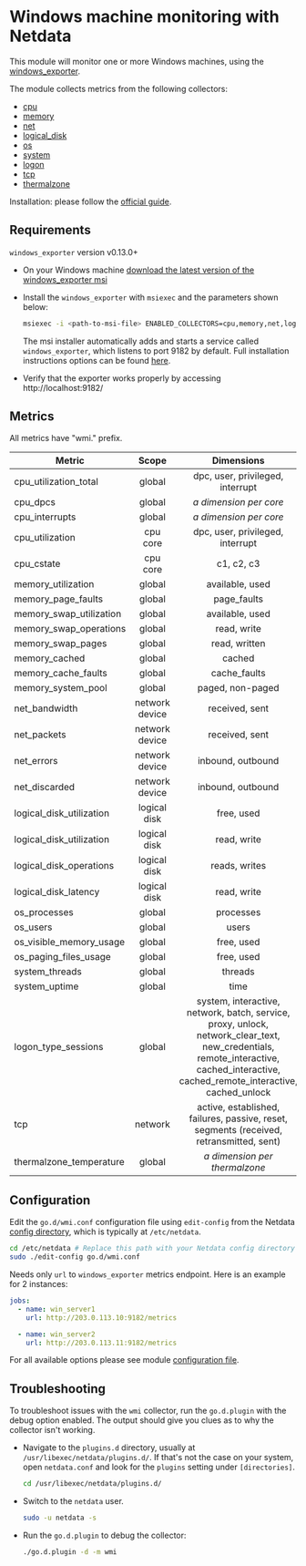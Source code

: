 <!--
title: "Windows machine monitoring with Netdata"
description: "Monitor the health and performance of Windows machines with zero configuration, per-second metric granularity, and interactive visualizations."
custom_edit_url: https://github.com/netdata/go.d.plugin/edit/master/modules/wmi/README.md
sidebar_label: "Windows machines"
-->

# Windows machine monitoring with Netdata

This module will monitor one or more Windows machines, using
the [windows_exporter](https://github.com/prometheus-community/windows_exporter).

The module collects metrics from the following collectors:

- [cpu](https://github.com/prometheus-community/windows_exporter/blob/master/docs/collector.cpu.md)
- [memory](https://github.com/prometheus-community/windows_exporter/blob/master/docs/collector.memory.md)
- [net](https://github.com/prometheus-community/windows_exporter/blob/master/docs/collector.net.md)
- [logical_disk](https://github.com/prometheus-community/windows_exporter/blob/master/docs/collector.logical_disk.md)
- [os](https://github.com/prometheus-community/windows_exporter/blob/master/docs/collector.os.md)
- [system](https://github.com/prometheus-community/windows_exporter/blob/master/docs/collector.system.md)
- [logon](https://github.com/prometheus-community/windows_exporter/blob/master/docs/collector.logon.md)
- [tcp](https://github.com/prometheus-community/windows_exporter/blob/master/docs/collector.tcp.md)
- [thermalzone](https://github.com/prometheus-community/windows_exporter/blob/master/docs/collector.thermalzone.md)

Installation: please follow the [official guide](https://github.com/prometheus-community/windows_exporter#installation).

## Requirements

`windows_exporter` version v0.13.0+

- On your Windows
  machine [download the latest version of the windows_exporter msi](https://github.com/prometheus-community/windows_exporter/releases)

- Install the `windows_exporter` with `msiexec` and the parameters shown below:

  ```bash 
  msiexec -i <path-to-msi-file> ENABLED_COLLECTORS=cpu,memory,net,logical_disk,os,system,logon,thermalzone
  ```

  The msi installer automatically adds and starts a service called `windows_exporter`, which listens to port 9182 by
  default.
  Full installation instructions options can be
  found  [here](https://github.com/prometheus-community/windows_exporter/releases).

- Verify that the exporter works properly by accessing http://localhost:9182/

## Metrics

All metrics have "wmi." prefix.

| Metric                   |     Scope      |                                                                                     Dimensions                                                                                     |    Units     |
|--------------------------|:--------------:|:----------------------------------------------------------------------------------------------------------------------------------------------------------------------------------:|:------------:|
| cpu_utilization_total    |     global     |                                                                          dpc, user, privileged, interrupt                                                                          |  percentage  |
| cpu_dpcs                 |     global     |                                                                            <i>a dimension per core</i>                                                                             |    dpcs/s    |
| cpu_interrupts           |     global     |                                                                            <i>a dimension per core</i>                                                                             | interrupts/s |
| cpu_utilization          |    cpu core    |                                                                          dpc, user, privileged, interrupt                                                                          |  percentage  |
| cpu_cstate               |    cpu core    |                                                                                     c1, c2, c3                                                                                     |  percentage  |
| memory_utilization       |     global     |                                                                                  available, used                                                                                   |     KiB      |
| memory_page_faults       |     global     |                                                                                    page_faults                                                                                     |   events/s   |
| memory_swap_utilization  |     global     |                                                                                  available, used                                                                                   |     KiB      |
| memory_swap_operations   |     global     |                                                                                    read, write                                                                                     | operations/s |
| memory_swap_pages        |     global     |                                                                                   read, written                                                                                    |   pages/s    |
| memory_cached            |     global     |                                                                                       cached                                                                                       |     KiB      |
| memory_cache_faults      |     global     |                                                                                    cache_faults                                                                                    |   events/s   |
| memory_system_pool       |     global     |                                                                                  paged, non-paged                                                                                  |     KiB      |
| net_bandwidth            | network device |                                                                                   received, sent                                                                                   |  kilobits/s  |
| net_packets              | network device |                                                                                   received, sent                                                                                   |  packets/s   |
| net_errors               | network device |                                                                                 inbound, outbound                                                                                  |   errors/s   |
| net_discarded            | network device |                                                                                 inbound, outbound                                                                                  |  discards/s  |
| logical_disk_utilization |  logical disk  |                                                                                     free, used                                                                                     |     KiB      |
| logical_disk_utilization |  logical disk  |                                                                                    read, write                                                                                     |    KiB/s     |
| logical_disk_operations  |  logical disk  |                                                                                   reads, writes                                                                                    | operations/s |
| logical_disk_latency     |  logical disk  |                                                                                    read, write                                                                                     | milliseconds |
| os_processes             |     global     |                                                                                     processes                                                                                      |    number    |
| os_users                 |     global     |                                                                                       users                                                                                        |    users     |
| os_visible_memory_usage  |     global     |                                                                                     free, used                                                                                     |    bytes     |
| os_paging_files_usage    |     global     |                                                                                     free, used                                                                                     |    bytes     |
| system_threads           |     global     |                                                                                      threads                                                                                       |    number    |
| system_uptime            |     global     |                                                                                        time                                                                                        |   seconds    |
| logon_type_sessions      |     global     | system, interactive, network, batch, service, proxy, unlock, network_clear_text, new_credentials, remote_interactive, cached_interactive, cached_remote_interactive, cached_unlock |   seconds    |
| tcp                      |     network    | active, established, failures, passive, reset, segments (received, retransmitted, sent)                                                                                            |   number    |
| thermalzone_temperature  |     global     |                                                                         <i>a dimension per thermalzone</i>                                                                         |   celsius    |

## Configuration

Edit the `go.d/wmi.conf` configuration file using `edit-config` from the
Netdata [config directory](https://learn.netdata.cloud/docs/configure/nodes), which is typically at `/etc/netdata`.

```bash
cd /etc/netdata # Replace this path with your Netdata config directory
sudo ./edit-config go.d/wmi.conf
```

Needs only `url` to `windows_exporter` metrics endpoint. Here is an example for 2 instances:

```yaml
jobs:
  - name: win_server1
    url: http://203.0.113.10:9182/metrics

  - name: win_server2
    url: http://203.0.113.11:9182/metrics
```

For all available options please see
module [configuration file](https://github.com/netdata/go.d.plugin/blob/master/config/go.d/wmi.conf).

## Troubleshooting

To troubleshoot issues with the `wmi` collector, run the `go.d.plugin` with the debug option enabled. The output should
give you clues as to why the collector isn't working.

- Navigate to the `plugins.d` directory, usually at `/usr/libexec/netdata/plugins.d/`. If that's not the case on
  your system, open `netdata.conf` and look for the `plugins` setting under `[directories]`.

  ```bash
  cd /usr/libexec/netdata/plugins.d/
  ```

- Switch to the `netdata` user.

  ```bash
  sudo -u netdata -s
  ```

- Run the `go.d.plugin` to debug the collector:

  ```bash
  ./go.d.plugin -d -m wmi
  ```

